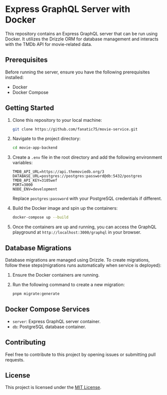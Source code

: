 # Express GraphQL Server with Docker

This repository contains an Express GraphQL server that can be run using Docker. It utilizes the Drizzle ORM for database management and interacts with the TMDb API for movie-related data.

## Prerequisites

Before running the server, ensure you have the following prerequisites installed:

- Docker
- Docker Compose

## Getting Started

1. Clone this repository to your local machine:

   ```bash
   git clone https://github.com/fanatic75/movie-service.git
   ```

2. Navigate to the project directory:

   ```bash
   cd movie-app-backend
   ```

3. Create a `.env` file in the root directory and add the following environment variables:

   ```plaintext
   TMDB_API_URL=https://api.themoviedb.org/3
   DATABASE_URL=postgres://postgres:password@db:5432/postgres
   TMDB_API_KEY=3105wef
   PORT=3000
   NODE_ENV=development
   ```

   Replace `postgres:password` with your PostgreSQL credentials if different.

4. Build the Docker image and spin up the containers:

   ```bash
   docker-compose up --build
   ```

5. Once the containers are up and running, you can access the GraphQL playground at `http://localhost:3000/graphql` in your browser.

## Database Migrations

Database migrations are managed using Drizzle. To create migrations, follow these steps(migrations runs automatically when service is deployed):

1. Ensure the Docker containers are running.

2. Run the following command to create a new migration:

   ```bash
   pnpm migrate:generate
   ```

## Docker Compose Services

- `server`: Express GraphQL server container.
- `db`: PostgreSQL database container.

## Contributing

Feel free to contribute to this project by opening issues or submitting pull requests.

## License

This project is licensed under the [MIT License](LICENSE).

